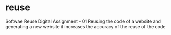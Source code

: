# reuse

Softwae Reuse 
Digital Assignment - 01
Reusing the code of a website and generating a new website 
it increases the accuracy of the reuse of the code 
